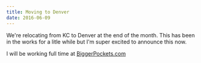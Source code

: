 ```yaml
---
title: Moving to Denver
date: 2016-06-09
---
```


We're relocating from KC to Denver at the end of the month. This has been in the
works for a litle while but I'm super excited to announce this now.

I will be working full time at [BiggerPockets.com](https://biggerpockets.com)
